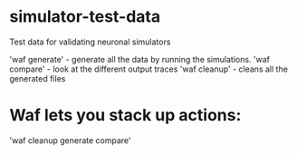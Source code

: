 simulator-test-data
===================

Test data for validating neuronal simulators

'waf generate' - generate all the data by running the simulations.
'waf compare' - look at the different output traces
'waf cleanup' - cleans all the generated files

# Waf lets you stack up actions:
'waf cleanup generate compare'

